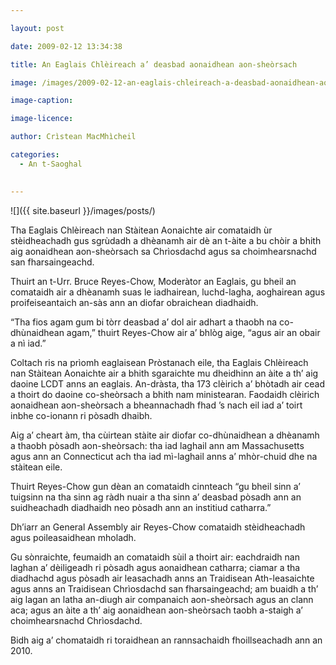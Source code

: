 ```yaml
---

layout: post

date: 2009-02-12 13:34:38

title: An Eaglais Chlèireach a’ deasbad aonaidhean aon-sheòrsach

image: /images/2009-02-12-an-eaglais-chleireach-a-deasbad-aonaidhean-aon-sheorsach.webp

image-caption:

image-licence:

author: Crìstean MacMhìcheil

categories:
  - An t-Saoghal
  

---
```


![]({{ site.baseurl }}/images/posts/)

Tha Eaglais Chlèireach nan Stàitean Aonaichte air comataidh ùr stèidheachadh gus sgrùdadh a dhèanamh air dè an t-àite a bu chòir a bhith aig aonaidhean aon-sheòrsach sa Chrìosdachd agus sa choimhearsnachd san fharsaingeachd.

<!--more-->

Thuirt an t-Urr. Bruce Reyes-Chow, Moderàtor an Eaglais, gu bheil an comataidh air a dhèanamh suas le iadhairean, luchd-lagha, aoghairean agus proifeiseantaich an-sàs ann an diofar obraichean diadhaidh.

&#8220;Tha fios agam gum bi tòrr deasbad a&#8217; dol air adhart a thaobh na co-dhùnaidhean agam,&#8221; thuirt Reyes-Chow air a&#8217; bhlòg aige, &#8220;agus air an obair a nì iad.&#8221;

Coltach ris na prìomh eaglaisean Pròstanach eile, tha Eaglais Chlèireach nan Stàitean Aonaichte air a bhith sgaraichte mu dheidhinn an àite a th&#8217; aig daoine LCDT anns an eaglais. An-dràsta, tha 173 clèirich a&#8217; bhòtadh air cead a thoirt do daoine co-sheòrsach a bhith nam ministearan. Faodaidh clèirich aonaidhean aon-sheòrsach a bheannachadh fhad &#8217;s nach eil iad a&#8217; toirt inbhe co-ionann ri pòsadh dhaibh.

Aig a&#8217; cheart àm, tha cùirtean stàite air diofar co-dhùnaidhean a dhèanamh a thaobh pòsadh aon-sheòrsach: tha iad laghail ann am Massachusetts agus ann an Connecticut ach tha iad mì-laghail anns a&#8217; mhòr-chuid dhe na stàitean eile.

Thuirt Reyes-Chow gun dèan an comataidh cinnteach &#8220;gu bheil sinn a&#8217; tuigsinn na tha sinn ag ràdh nuair a tha sinn a&#8217; deasbad pòsadh ann an suidheachadh diadhaidh neo pòsadh ann an institiud catharra.&#8221;

Dh&#8217;iarr an General Assembly air Reyes-Chow comataidh stèidheachadh agus poileasaidhean mholadh.

Gu sònraichte, feumaidh an comataidh sùil a thoirt air: eachdraidh nan laghan a&#8217; dèiligeadh ri pòsadh agus aonaidhean catharra; ciamar a tha diadhachd agus pòsadh air leasachadh anns an Traidisean Ath-leasaichte agus anns an Traidisean Chrìosdachd san fharsaingeachd; am buaidh a th&#8217; aig lagan an latha an-diugh air companaich aon-sheòrsach agus an clann aca; agus an àite a th&#8217; aig aonaidhean aon-sheòrsach taobh a-staigh a&#8217; choimhearsnachd Chrìosdachd.

Bidh aig a&#8217; chomataidh ri toraidhean an rannsachaidh fhoillseachadh ann an 2010.
